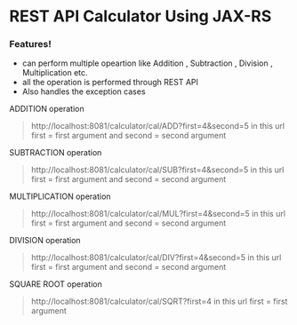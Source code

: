 # REST API Calculator Using JAX-RS 

### Features!

  - can perform multiple opeartion like Addition , Subtraction , Division , Multiplication etc. 
  - all the operation is performed through REST API
  - Also handles the exception cases


ADDITION operation
> http://localhost:8081/calculator/cal/ADD?first=4&second=5
> in this url first = first argument and second = second argument  

SUBTRACTION operation
> http://localhost:8081/calculator/cal/SUB?first=4&second=5
> in this url first = first argument and second = second argument  

MULTIPLICATION operation
> http://localhost:8081/calculator/cal/MUL?first=4&second=5
> in this url first = first argument and second = second argument  

DIVISION operation
> http://localhost:8081/calculator/cal/DIV?first=4&second=5
> in this url first = first argument and second = second argument  

SQUARE ROOT  operation
> http://localhost:8081/calculator/cal/SQRT?first=4
> in this url first = first argument 

